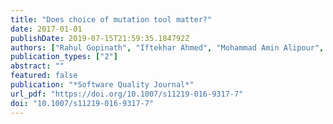 ```yaml
---
title: "Does choice of mutation tool matter?"
date: 2017-01-01
publishDate: 2019-07-15T21:59:35.184792Z
authors: ["Rahul Gopinath", "Iftekhar Ahmed", "Mohammad Amin Alipour", "Carlos Jensen", "Alex Groce"]
publication_types: ["2"]
abstract: ""
featured: false
publication: "*Software Quality Journal*"
url_pdf: "https://doi.org/10.1007/s11219-016-9317-7"
doi: "10.1007/s11219-016-9317-7"
---
```


